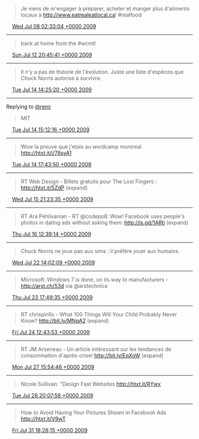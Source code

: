 > Je viens de m'engager à préparer, acheter et manger plus d'aliments locaux à http://www.eatrealeatlocal.ca! #realfood

<img src="/media/tweet.ico" width="12" /> [Wed Jul 08 02:33:04 +0000 2009](https://twitter.com/eduplessis/status/2525740341)

----

> back at home from the #wcmtl

<img src="/media/tweet.ico" width="12" /> [Sun Jul 12 20:45:41 +0000 2009](https://twitter.com/eduplessis/status/2603318357)

----

> Il n'y a pas de théorie de l'évolution. Juste une liste d'espèces que Chuck Norris autorise à survivre.

<img src="/media/tweet.ico" width="12" /> [Tue Jul 14 14:25:20 +0000 2009](https://twitter.com/eduplessis/status/2632761420)

----

Replying to [@remi](https://twitter.com/remi/status/2632690858)

> MIT

<img src="/media/tweet.ico" width="12" /> [Tue Jul 14 15:12:16 +0000 2009](https://twitter.com/eduplessis/status/2633452980)

----

> Wow la preuve que j'etais au wordcamp montreal http://htxt.it/i/78syA1

<img src="/media/tweet.ico" width="12" /> [Tue Jul 14 17:43:50 +0000 2009](https://twitter.com/eduplessis/status/2635769891)

----

> RT Web Design - Billets gratuits pour The Lost Fingers : http://htxt.it/5ZdP (expand)

<img src="/media/tweet.ico" width="12" /> [Wed Jul 15 21:23:35 +0000 2009](https://twitter.com/eduplessis/status/2658124895)

----

> RT Ara Pehlivanian - RT @codepo8: Wow! Facebook uses people's photos in dating ads without asking them: http://is.gd/1ARtj (expand)

<img src="/media/tweet.ico" width="12" /> [Thu Jul 16 12:39:14 +0000 2009](https://twitter.com/eduplessis/status/2668820484)

----

> Chuck Norris ne joue pas aux sims : il préfère jouer aux humains.

<img src="/media/tweet.ico" width="12" /> [Wed Jul 22 14:02:09 +0000 2009](https://twitter.com/eduplessis/status/2778125541)

----

> Microsoft: Windows 7 is done, on its way to manufacturers - http://arst.ch/53d via @arstechnica

<img src="/media/tweet.ico" width="12" /> [Thu Jul 23 17:49:35 +0000 2009](https://twitter.com/eduplessis/status/2802266027)

----

> RT chrispirillo - What 100 Things Will Your Child Probably Never Know? http://bit.ly/MNqA2 (expand)

<img src="/media/tweet.ico" width="12" /> [Fri Jul 24 12:43:53 +0000 2009](https://twitter.com/eduplessis/status/2817666683)

----

> RT JM Arseneau - Un article intéressant sur les tendances de consommation d'après-crise! http://bit.ly/EqXoW (expand)

<img src="/media/tweet.ico" width="12" /> [Mon Jul 27 15:54:46 +0000 2009](https://twitter.com/eduplessis/status/2872299513)

----

> Nicole Sullivan: "Design Fast Websites http://htxt.it/RYwx

<img src="/media/tweet.ico" width="12" /> [Tue Jul 28 20:07:58 +0000 2009](https://twitter.com/eduplessis/status/2896132377)

----

> How to Avoid Having Your Pictures Shown in Facebook Ads http://htxt.it/V9wT

<img src="/media/tweet.ico" width="12" /> [Fri Jul 31 18:28:15 +0000 2009](https://twitter.com/eduplessis/status/3055592581)